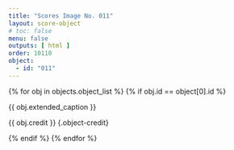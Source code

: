 ```yaml
---
title: "Scores Image No. 011"
layout: score-object
# toc: false
menu: false
outputs: [ html ]
order: 10110
object:
  - id: "011"
---
```


{% for obj in objects.object_list %}
{% if obj.id == object[0].id %}

{{ obj.extended_caption }}

{{ obj.credit }} {.object-credit}

{% endif %}
{% endfor %}
